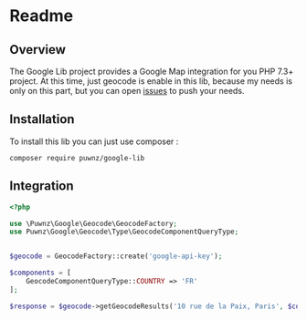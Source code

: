 # Readme

## Overview

The Google Lib project provides a Google Map integration for you PHP 7.3+ project. At this time, just geocode is enable in this lib, because my needs is only on this part, but you can open [issues](/issues) to push your needs.

## Installation

To install this lib you can just use composer :

```
composer require puwnz/google-lib
```

## Integration

```php
<?php

use \Puwnz\Google\Geocode\GeocodeFactory;
use Puwnz\Google\Geocode\Type\GeocodeComponentQueryType;


$geocode = GeocodeFactory::create('google-api-key');

$components = [
    GeocodeComponentQueryType::COUNTRY => 'FR'
];

$response = $geocode->getGeocodeResults('10 rue de la Paix, Paris', $components);
```
